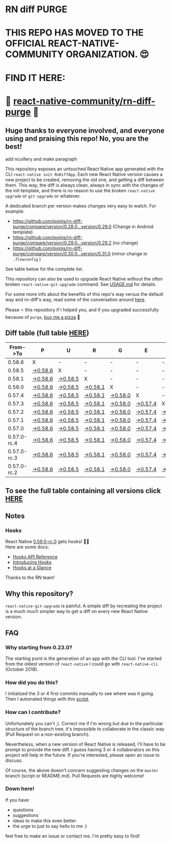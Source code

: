 # RN diff PURGE

# THIS REPO HAS MOVED TO THE OFFICIAL REACT-NATIVE-COMMUNITY ORGANIZATION. 😍
# FIND IT HERE:  
# 💪 [react-native-community/rn-diff-purge](https://github.com/react-native-community/rn-diff-purge) 🎉
## Huge thanks to everyone involved, and everyone using and praising this repo! No, you are the best!


 add ncuillery and make paragraph

This repository exposes an untouched React Native app generated with the CLI
`react-native init RnDiffApp`. Each new React Native version causes a new project to be created, removing the old one, and getting a diff between them. This way, the diff is always clean, always in sync with the changes of the init template, and there is no reason to use the broken `react-native upgrade` or `git-upgrade` or whatever.

A dedicated branch per version makes changes very easy
to watch. For example:

* https://github.com/pvinis/rn-diff-purge/compare/version/0.28.0...version/0.29.0
(Change in Android template)
* https://github.com/pvinis/rn-diff-purge/compare/version/0.29.0...version/0.29.2
(no change)
* https://github.com/pvinis/rn-diff-purge/compare/version/0.30.0...version/0.31.0
(minor change in `.flowconfig` )

See table below for the complete list.

This repository can also be used to upgrade React Native without the often broken `react-native-git-upgrade` command.
See [USAGE.md](https://github.com/pvinis/rn-diff-purge/blob/master/USAGE.md) for details.

For some more info about the benefits of this repo's way versus the default way and rn-diff's way, read some of the conversation around [here](https://github.com/react-native-community/discussions-and-proposals/issues/68#issuecomment-452227478).

Please :star: this repository if I helped you, and if you upgraded successfully because of `purge`, [buy me a pizza](https://www.buymeacoffee.com/DGWwHVZ4s) :pizza:

## Diff table (full table [HERE](https://pvinis.github.io/rn-diff-purge))

| From->To    | P                                                                                               | U                                                                                               | R                                                                                               | G                                                                                               | E                                                                                               |                                                                                                 | T                                                                                               | I                                                                                               | M                                                                                               | E                                                                                                         | !                                                                                                         | !   |
| ----------- | ----------------------------------------------------------------------------------------------- | ----------------------------------------------------------------------------------------------- | ----------------------------------------------------------------------------------------------- | ----------------------------------------------------------------------------------------------- | ----------------------------------------------------------------------------------------------- | ----------------------------------------------------------------------------------------------- | ----------------------------------------------------------------------------------------------- | ----------------------------------------------------------------------------------------------- | ----------------------------------------------------------------------------------------------- | --------------------------------------------------------------------------------------------------------- | --------------------------------------------------------------------------------------------------------- | --- |
| 0.58.6      | X                                                                                               | -                                                                                               | -                                                                                               | -                                                                                               | -                                                                                               | -                                                                                               | -                                                                                               | -                                                                                               | -                                                                                               | -                                                                                                         | -                                                                                                         | -   |
| 0.58.5      | [->0.58.6](https://github.com/pvinis/rn-diff-purge/compare/version/0.58.5..version/0.58.6)      | X                                                                                               | -                                                                                               | -                                                                                               | -                                                                                               | -                                                                                               | -                                                                                               | -                                                                                               | -                                                                                               | -                                                                                                         | -                                                                                                         | -   |
| 0.58.1      | [->0.58.6](https://github.com/pvinis/rn-diff-purge/compare/version/0.58.1..version/0.58.6)      | [->0.58.5](https://github.com/pvinis/rn-diff-purge/compare/version/0.58.1..version/0.58.5)      | X                                                                                               | -                                                                                               | -                                                                                               | -                                                                                               | -                                                                                               | -                                                                                               | -                                                                                               | -                                                                                                         | -                                                                                                         | -   |
| 0.58.0      | [->0.58.6](https://github.com/pvinis/rn-diff-purge/compare/version/0.58.0..version/0.58.6)      | [->0.58.5](https://github.com/pvinis/rn-diff-purge/compare/version/0.58.0..version/0.58.5)      | [->0.58.1](https://github.com/pvinis/rn-diff-purge/compare/version/0.58.0..version/0.58.1)      | X                                                                                               | -                                                                                               | -                                                                                               | -                                                                                               | -                                                                                               | -                                                                                               | -                                                                                                         | -                                                                                                         | -   |
| 0.57.4      | [->0.58.6](https://github.com/pvinis/rn-diff-purge/compare/version/0.57.4..version/0.58.6)      | [->0.58.5](https://github.com/pvinis/rn-diff-purge/compare/version/0.57.4..version/0.58.5)      | [->0.58.1](https://github.com/pvinis/rn-diff-purge/compare/version/0.57.4..version/0.58.1)      | [->0.58.0](https://github.com/pvinis/rn-diff-purge/compare/version/0.57.4..version/0.58.0)      | X                                                                                               | -                                                                                               | -                                                                                               | -                                                                                               | -                                                                                               | -                                                                                                         | -                                                                                                         | -   |
| 0.57.3      | [->0.58.6](https://github.com/pvinis/rn-diff-purge/compare/version/0.57.3..version/0.58.6)      | [->0.58.5](https://github.com/pvinis/rn-diff-purge/compare/version/0.57.3..version/0.58.5)      | [->0.58.1](https://github.com/pvinis/rn-diff-purge/compare/version/0.57.3..version/0.58.1)      | [->0.58.0](https://github.com/pvinis/rn-diff-purge/compare/version/0.57.3..version/0.58.0)      | [->0.57.4](https://github.com/pvinis/rn-diff-purge/compare/version/0.57.3..version/0.57.4)      | X                                                                                               | -                                                                                               | -                                                                                               | -                                                                                               | -                                                                                                         | -                                                                                                         | -   |
| 0.57.2      | [->0.58.6](https://github.com/pvinis/rn-diff-purge/compare/version/0.57.2..version/0.58.6)      | [->0.58.5](https://github.com/pvinis/rn-diff-purge/compare/version/0.57.2..version/0.58.5)      | [->0.58.1](https://github.com/pvinis/rn-diff-purge/compare/version/0.57.2..version/0.58.1)      | [->0.58.0](https://github.com/pvinis/rn-diff-purge/compare/version/0.57.2..version/0.58.0)      | [->0.57.4](https://github.com/pvinis/rn-diff-purge/compare/version/0.57.2..version/0.57.4)      | [->0.57.3](https://github.com/pvinis/rn-diff-purge/compare/version/0.57.2..version/0.57.3)      | X                                                                                               | -                                                                                               | -                                                                                               | -                                                                                                         | -                                                                                                         | -   |
| 0.57.1      | [->0.58.6](https://github.com/pvinis/rn-diff-purge/compare/version/0.57.1..version/0.58.6)      | [->0.58.5](https://github.com/pvinis/rn-diff-purge/compare/version/0.57.1..version/0.58.5)      | [->0.58.1](https://github.com/pvinis/rn-diff-purge/compare/version/0.57.1..version/0.58.1)      | [->0.58.0](https://github.com/pvinis/rn-diff-purge/compare/version/0.57.1..version/0.58.0)      | [->0.57.4](https://github.com/pvinis/rn-diff-purge/compare/version/0.57.1..version/0.57.4)      | [->0.57.3](https://github.com/pvinis/rn-diff-purge/compare/version/0.57.1..version/0.57.3)      | [->0.57.2](https://github.com/pvinis/rn-diff-purge/compare/version/0.57.1..version/0.57.2)      | X                                                                                               | -                                                                                               | -                                                                                                         | -                                                                                                         | -   |
| 0.57.0      | [->0.58.6](https://github.com/pvinis/rn-diff-purge/compare/version/0.57.0..version/0.58.6)      | [->0.58.5](https://github.com/pvinis/rn-diff-purge/compare/version/0.57.0..version/0.58.5)      | [->0.58.1](https://github.com/pvinis/rn-diff-purge/compare/version/0.57.0..version/0.58.1)      | [->0.58.0](https://github.com/pvinis/rn-diff-purge/compare/version/0.57.0..version/0.58.0)      | [->0.57.4](https://github.com/pvinis/rn-diff-purge/compare/version/0.57.0..version/0.57.4)      | [->0.57.3](https://github.com/pvinis/rn-diff-purge/compare/version/0.57.0..version/0.57.3)      | [->0.57.2](https://github.com/pvinis/rn-diff-purge/compare/version/0.57.0..version/0.57.2)      | [->0.57.1](https://github.com/pvinis/rn-diff-purge/compare/version/0.57.0..version/0.57.1)      | X                                                                                               | -                                                                                                         | -                                                                                                         | -   |
| 0.57.0-rc.4 | [->0.58.6](https://github.com/pvinis/rn-diff-purge/compare/version/0.57.0-rc.4..version/0.58.6) | [->0.58.5](https://github.com/pvinis/rn-diff-purge/compare/version/0.57.0-rc.4..version/0.58.5) | [->0.58.1](https://github.com/pvinis/rn-diff-purge/compare/version/0.57.0-rc.4..version/0.58.1) | [->0.58.0](https://github.com/pvinis/rn-diff-purge/compare/version/0.57.0-rc.4..version/0.58.0) | [->0.57.4](https://github.com/pvinis/rn-diff-purge/compare/version/0.57.0-rc.4..version/0.57.4) | [->0.57.3](https://github.com/pvinis/rn-diff-purge/compare/version/0.57.0-rc.4..version/0.57.3) | [->0.57.2](https://github.com/pvinis/rn-diff-purge/compare/version/0.57.0-rc.4..version/0.57.2) | [->0.57.1](https://github.com/pvinis/rn-diff-purge/compare/version/0.57.0-rc.4..version/0.57.1) | [->0.57.0](https://github.com/pvinis/rn-diff-purge/compare/version/0.57.0-rc.4..version/0.57.0) | X                                                                                                         | -                                                                                                         | -   |
| 0.57.0-rc.3 | [->0.58.6](https://github.com/pvinis/rn-diff-purge/compare/version/0.57.0-rc.3..version/0.58.6) | [->0.58.5](https://github.com/pvinis/rn-diff-purge/compare/version/0.57.0-rc.3..version/0.58.5) | [->0.58.1](https://github.com/pvinis/rn-diff-purge/compare/version/0.57.0-rc.3..version/0.58.1) | [->0.58.0](https://github.com/pvinis/rn-diff-purge/compare/version/0.57.0-rc.3..version/0.58.0) | [->0.57.4](https://github.com/pvinis/rn-diff-purge/compare/version/0.57.0-rc.3..version/0.57.4) | [->0.57.3](https://github.com/pvinis/rn-diff-purge/compare/version/0.57.0-rc.3..version/0.57.3) | [->0.57.2](https://github.com/pvinis/rn-diff-purge/compare/version/0.57.0-rc.3..version/0.57.2) | [->0.57.1](https://github.com/pvinis/rn-diff-purge/compare/version/0.57.0-rc.3..version/0.57.1) | [->0.57.0](https://github.com/pvinis/rn-diff-purge/compare/version/0.57.0-rc.3..version/0.57.0) | [->0.57.0-rc.4](https://github.com/pvinis/rn-diff-purge/compare/version/0.57.0-rc.3..version/0.57.0-rc.4) | X                                                                                                         | -   |
| 0.57.0-rc.2 | [->0.58.6](https://github.com/pvinis/rn-diff-purge/compare/version/0.57.0-rc.2..version/0.58.6) | [->0.58.5](https://github.com/pvinis/rn-diff-purge/compare/version/0.57.0-rc.2..version/0.58.5) | [->0.58.1](https://github.com/pvinis/rn-diff-purge/compare/version/0.57.0-rc.2..version/0.58.1) | [->0.58.0](https://github.com/pvinis/rn-diff-purge/compare/version/0.57.0-rc.2..version/0.58.0) | [->0.57.4](https://github.com/pvinis/rn-diff-purge/compare/version/0.57.0-rc.2..version/0.57.4) | [->0.57.3](https://github.com/pvinis/rn-diff-purge/compare/version/0.57.0-rc.2..version/0.57.3) | [->0.57.2](https://github.com/pvinis/rn-diff-purge/compare/version/0.57.0-rc.2..version/0.57.2) | [->0.57.1](https://github.com/pvinis/rn-diff-purge/compare/version/0.57.0-rc.2..version/0.57.1) | [->0.57.0](https://github.com/pvinis/rn-diff-purge/compare/version/0.57.0-rc.2..version/0.57.0) | [->0.57.0-rc.4](https://github.com/pvinis/rn-diff-purge/compare/version/0.57.0-rc.2..version/0.57.0-rc.4) | [->0.57.0-rc.3](https://github.com/pvinis/rn-diff-purge/compare/version/0.57.0-rc.2..version/0.57.0-rc.3) | X   |

## To see the full table containing all versions click [HERE](https://pvinis.github.io/rn-diff-purge)

## Notes

### Hooks
React Native [0.59.0-rc.0](https://github.com/pvinis/rn-diff-purge#version-changes) gets hooks! 🎉🥳  
Here are some docs:
- [Hooks API Reference](https://reactjs.org/docs/hooks-reference.html)
- [Introducing Hooks](https://reactjs.org/docs/hooks-intro.html)
- [Hooks at a Glance](https://reactjs.org/docs/hooks-overview.html)

Thanks to the RN team!

## Why this repository?
`react-native-git-upgrade` is painful. A simple diff by recreating the project is a much much simpler way to get a diff on every new React Native version.


## FAQ

### Why starting from 0.23.0?

The starting point is the generation of an app with the CLI tool. I've started from the oldest
version of `react-native` I could go with `react-native-cli` (October 2018).

### How did you do this?

I initialized the 3 or 4 first commits manually to see where was it going. Then I automated
things with this [script](https://github.com/pvinis/rn-diff-purge/blob/master/new-version.sh).

### How can I contribute?

Unfortunately you can't ;). Correct me if I'm wrong but due to the particular structure of the
branch tree, it's impossible to collaborate in the classic way (Pull Request on a non-existing
branch).

Nevertheless, when a new version of React Native is released, I'll have to be prompt to provide
the new diff. I guess having 3 or 4 collaborators on this project will help in the future.
If you're interested, please open an issue to discuss.

Of course, the above doesn't concern suggesting changes on the `master` branch (script or
README.md). Pull Requests are highly welcome!


### Down here!

If you have: 
- questions
- suggestions
- ideas to make this even better
- the urge to just to say hello to me :)

feel free to make an issue or contact me. I'm pretty easy to find!
